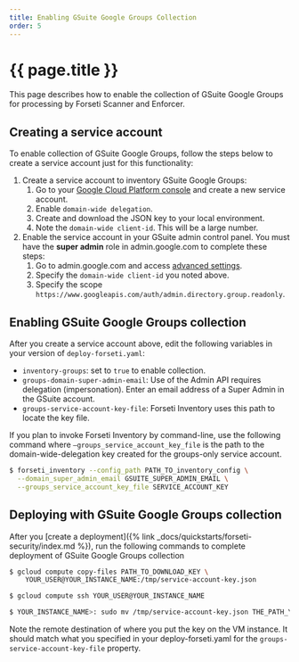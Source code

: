 ```yaml
---
title: Enabling GSuite Google Groups Collection
order: 5
---
```

#  {{ page.title }}

This page describes how to enable the collection of GSuite Google Groups for
processing by Forseti Scanner and Enforcer.

## Creating a service account

To enable collection of GSuite Google Groups, follow the steps below to create a
service account just for this functionality:

1.  Create a service account to inventory GSuite Google Groups:
    1.  Go to your
        [Google Cloud Platform console](https://console.cloud.google.com/iam-admin/serviceaccounts) and
        create a new service account.
    1.  Enable `domain-wide delegation`.
    1.  Create and download the JSON key to your local environment.
    1.  Note the `domain-wide client-id`. This will be a large number.
1.  Enable the service account in your GSuite admin control panel. You must have
    the **super admin** role in admin.google.com to complete these steps:
    1.  Go to admin.google.com and access
        [advanced settings](https://admin.google.com/ManageOauthClients).
    1.  Specify the `domain-wide client-id` you noted above.
    1.  Specify the scope
        `https://www.googleapis.com/auth/admin.directory.group.readonly`.

## Enabling GSuite Google Groups collection

After you create a service account above, edit the following variables in your
version of `deploy-forseti.yaml`:

-   `inventory-groups`: set to `true` to enable collection.
-   `groups-domain-super-admin-email`: Use of the Admin API requires delegation
    (impersonation). Enter an email address of a Super Admin in the GSuite
    account.
-   `groups-service-account-key-file`: Forseti Inventory uses this path to
    locate the key file.

If you plan to invoke Forseti Inventory by command-line, use the following
command where `–groups_service_account_key_file` is the path to the
domain-wide-delegation key created for the groups-only service account.

  ```bash
  $ forseti_inventory --config_path PATH_TO_inventory_config \
    --domain_super_admin_email GSUITE_SUPER_ADMIN_EMAIL \
    --groups_service_account_key_file SERVICE_ACCOUNT_KEY
  ```

## Deploying with GSuite Google Groups collection

After you
[create a deployment]({% link _docs/quickstarts/forseti-security/index.md %}), run the
following commands to complete deployment of GSuite Google Groups collection

  ```bash
  $ gcloud compute copy-files PATH_TO_DOWNLOAD_KEY \
      YOUR_USER@YOUR_INSTANCE_NAME:/tmp/service-account-key.json

  $ gcloud compute ssh YOUR_USER@YOUR_INSTANCE_NAME

  $ YOUR_INSTANCE_NAME>: sudo mv /tmp/service-account-key.json THE_PATH_YOU_SPECIFIED_IN_DEPLOY_FORSETI.yaml
  ```

Note the remote destination of where you put the key on the VM instance. It
should match what you specified in your deploy-forseti.yaml for the
`groups-service-account-key-file` property.
